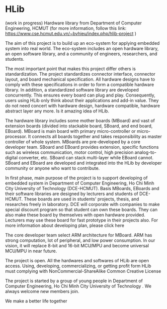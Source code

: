 # HLib
(work in progress)
Hardware library from Department of Computer Engineering, HCMUT (for more information, follow this link: https://www.cse.hcmut.edu.vn/~bvhieu/index.php/hlib-project )

The aim of this project is to build up an eco-system for applying embedded system into real world. The eco-system includes an open hardware library, an open software library, and a community of engineers, researchers, and students.

The most important point that makes this project differ others is standardization. The project standardizes connector interface, connector layout, and board mechanical specification. All hardware designs have to comply with these specifications in order to form a compatible hardware library. In addition, a standardized software library are developed concurrently. This ensures every board can plug and play. Consequently, users using HLib only think about their applications and add-in value. They do not need concert with hardware design, hardware compatible, hardware abstract layer any more. Is it amazing idea of HLib.

The hardware library includes some mother boards (MBoard) and vast of extension boards (divided into stackable board, SBoard, and end board, EBoard). MBoard is main board with primary micro-controller or micro-processor. It connects all boards together and takes responsibility as master controller of whole system. MBoards are pre-developed by a core developer team. SBoard and EBoard provides extension, specific functions such as wireless communication, motor control, high precision analog-to-digital converter, etc. SBoard can stack multi-layer while EBoard cannot. SBoard and EBoard are developed and integrated into the HLib by developer community or anyone who want to contribute.

In first phase, main purpose of the project is to support developing of embedded system in Department of Computer Engineering, Ho Chi Minh City University of Technology (DCE-HCMUT). Basis MBoards, EBoards and their software libraries are designed by lecturers and students of DCE-HCMUT. These boards are used in students' projects, thesis, and researches freely in laboratory. DCE will corporate with companies to make special discount program so that student can own these boards. They can also make these board by themselves with open hardware provided. Lecturers may use these board for fast prototype in their projects also. For more information about developing plan, please click here

The core developer team select ARM architecture for MBoard. ARM has strong computation, lot of peripheral, and low power consumption. In our vision, it will replace 8-bit and 16-bit MCU/MPU and become universal MCU/MPU in near future.

The project is open. All the hardwares and softwares of HLib are open access. Using, developing, commercializing, or getting profit form HLib must complying with NonCommercial-ShareAlike Common Creative License

The project is started by a group of young people in Department of Computer Engineering, Ho Chi Minh City University of Technology . We always welcome new members join.

We make a better life together
